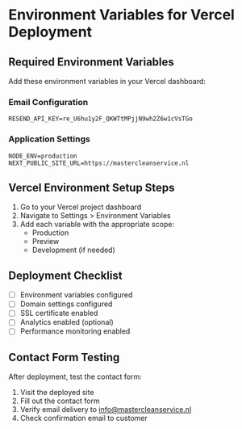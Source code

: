 # Environment Variables for Vercel Deployment

## Required Environment Variables

Add these environment variables in your Vercel dashboard:

### Email Configuration
```
RESEND_API_KEY=re_U6hu1y2F_QKWTtMPjjN9wh2Z6w1cVsTGo
```

### Application Settings
```
NODE_ENV=production
NEXT_PUBLIC_SITE_URL=https://mastercleanservice.nl
```

## Vercel Environment Setup Steps

1. Go to your Vercel project dashboard
2. Navigate to Settings > Environment Variables
3. Add each variable with the appropriate scope:
   - Production
   - Preview 
   - Development (if needed)

## Deployment Checklist

- [ ] Environment variables configured
- [ ] Domain settings configured
- [ ] SSL certificate enabled
- [ ] Analytics enabled (optional)
- [ ] Performance monitoring enabled

## Contact Form Testing

After deployment, test the contact form:
1. Visit the deployed site
2. Fill out the contact form
3. Verify email delivery to info@mastercleanservice.nl
4. Check confirmation email to customer
